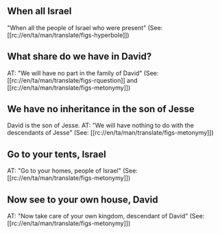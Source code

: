## When all Israel ##

"When all the people of Israel who were present" (See: [[rc://en/ta/man/translate/figs-hyperbole]])

## What share do we have in David? ##

AT: "We will have no part in the family of David" (See: [[rc://en/ta/man/translate/figs-rquestion]] and [[rc://en/ta/man/translate/figs-metonymy]])

## We have no inheritance in the son of Jesse ##

David is the son of Jesse. AT: "We will have nothing to do with the descendants of Jesse" (See: [[rc://en/ta/man/translate/figs-metonymy]])

## Go to your tents, Israel ##

AT: "Go to your homes, people of Israel" (See: [[rc://en/ta/man/translate/figs-metonymy]])

## Now see to your own house, David ##

AT: "Now take care of your own kingdom, descendant of David" (See: [[rc://en/ta/man/translate/figs-metonymy]])